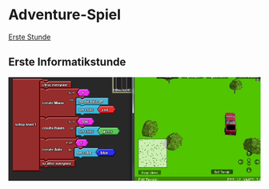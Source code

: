 # Adventure-Spiel



[Erste Stunde](#eins)

## Erste Informatikstunde<a name="eins"></a>

![screenshot1](Bilder/Screenshot01.png "1")
